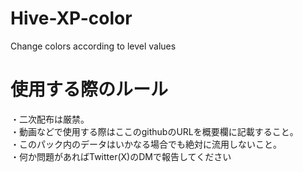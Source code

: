 # Hive-XP-color
Change colors according to level values

# 使用する際のルール
・二次配布は厳禁。
<br>
・動画などで使用する際はここのgithubのURLを概要欄に記載すること。
<br>
・このパック内のデータはいかなる場合でも絶対に流用しないこと。
<br>
・何か問題があればTwitter(X)のDMで報告してください
